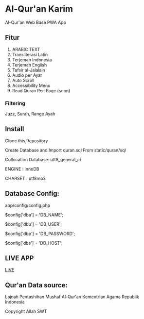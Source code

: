 # Al-Qur'an Karim 
Al-Qur'an Web Base PWA App

## Fitur
1. ARABIC TEXT
2. Transliterasi Latin
3. Terjemah Indonesia
4. Terjemah English
5. Tafsir al-Jalalain
6. Audio per Ayat
7. Auto Scroll
8. Accessibility Menu
9. Read Quran Per-Page (soon)

### Filtering
Juzz, Surah, Range Ayah

## Install 

Clone this Repository

Create Database and Import quran.sql From static/quran/sql

Collocation Database: utf8_general_ci

ENGINE 	: InnoDB

CHARSET : utf8mb3


## Database Config:
app/config/config.php

$config['dba'] = 'DB_NAME';

$config['dbu'] = 'DB_USER';

$config['dbp'] = 'DB_PASSWORD';

$config['dbs'] = 'DB_HOST';


## LIVE APP
[LIVE](https://quran.lptqbanten.or.id/)

## Qur'an Data source: 

Lajnah Pentashihan Mushaf Al-Qur'an Kementrian Agama Republik Indonesia


Copyright Allah SWT

